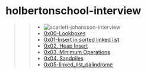 # holbertonschool-interview

>> * ![scarlett-johansson-interview](https://user-images.githubusercontent.com/85587286/183456851-3bf3aa56-bbe9-436b-aef9-ed25c446fbcd.gif)
>> * [0x00-Lookboxes](https://github.com/elkinguerrero007/holbertonschool-interview/tree/main/0x00-lockboxes)
>> * [0x01-Insert in sorted linked list](https://github.com/elkinguerrero007/holbertonschool-interview/tree/main/0x01-insert_in_sorted_linked_list)
>> * [ 0x02. Heap Insert](https://github.com/elkinguerrero007/holbertonschool-interview/tree/main/0x02-heap_insert)
>> * [ 0x03. Minimum Operations ](https://github.com/elkinguerrero007/holbertonschool-interview/tree/main/0x03-minimum_operations)
>> * [0x04. Sandpiles](https://github.com/elkinguerrero007/holbertonschool-interview/tree/main/0x04-sandpiles)
>> * [0x05-linked_list_palindrome](https://github.com/elkinguerrero007/holbertonschool-interview/tree/main/0x05-linked_list_palindrome)
